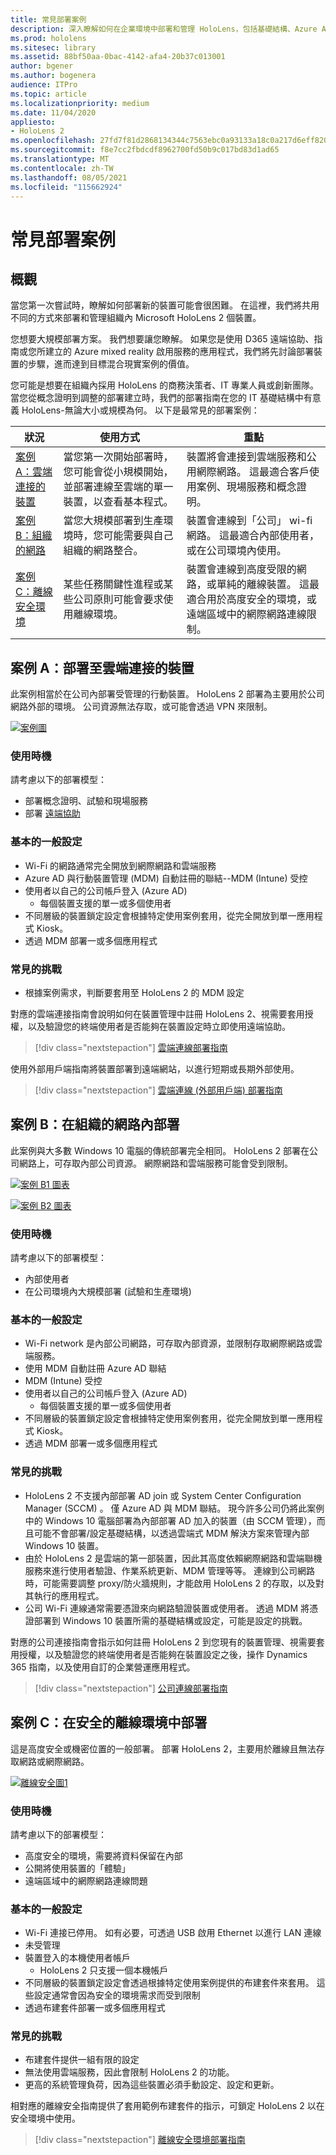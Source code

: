 ```yaml
---
title: 常見部署案例
description: 深入瞭解如何在企業環境中部署和管理 HoloLens，包括基礎結構、Azure Active Directory 和行動裝置管理。
ms.prod: hololens
ms.sitesec: library
ms.assetid: 88bf50aa-0bac-4142-afa4-20b37c013001
author: bgener
ms.author: bogenera
audience: ITPro
ms.topic: article
ms.localizationpriority: medium
ms.date: 11/04/2020
appliesto:
- HoloLens 2
ms.openlocfilehash: 27fd7f81d2868134344c7563ebc0a93133a18c0a217d6eff820b5f322e9271a7
ms.sourcegitcommit: f8e7cc2fbdcdf8962700fd50b9c017bd83d1ad65
ms.translationtype: MT
ms.contentlocale: zh-TW
ms.lasthandoff: 08/05/2021
ms.locfileid: "115662924"
---
```

# <a name="common-deployment-scenarios"></a>常見部署案例

## <a name="overview"></a>概觀

當您第一次嘗試時，瞭解如何部署新的裝置可能會很困難。 在這裡，我們將共用不同的方式來部署和管理組織內 Microsoft HoloLens 2 個裝置。

您想要大規模部署方案。 我們想要讓您瞭解。 如果您是使用 D365 遠端協助、指南或您所建立的 Azure mixed reality 啟用服務的應用程式，我們將先討論部署裝置的步驟，進而達到目標混合現實案例的價值。

您可能是想要在組織內採用 HoloLens 的商務決策者、IT 專業人員或創新團隊。 當您從概念證明到調整的部署建立時，我們的部署指南在您的 IT 基礎結構中有意義 HoloLens-無論大小或規模為何。 以下是最常見的部署案例：

| 狀況 |使用方式 | 重點 |
|---------|---------|---------|
| [案例 A：雲端連接的裝置](hololens2-cloud-connected-overview.md) | 當您第一次開始部署時，您可能會從小規模開始，並部署連線至雲端的單一裝置，以查看基本程式。 | 裝置將會連接到雲端服務和公用網際網路。 這最適合客戶使用案例、現場服務和概念證明。|
| [案例 B：組織的網路](hololens2-corp-connected-overview.md) | 當您大規模部署到生產環境時，您可能需要與自己組織的網路整合。 | 裝置會連線到「公司」 wi-fi 網路。 這最適合內部使用者，或在公司環境內使用。|
| [案例 C：離線安全環境](hololens-common-scenarios-offline-secure.md) | 某些任務關鍵性進程或某些公司原則可能會要求使用離線環境。 | 裝置會連線到高度受限的網路，或單純的離線裝置。 這最適合用於高度安全的環境，或遠端區域中的網際網路連線限制。 |

## <a name="scenario-a-deploy-to-cloud-connected-devices"></a>案例 A：部署至雲端連接的裝置

此案例相當於在公司內部署受管理的行動裝置。 HoloLens 2 部署為主要用於公司網路外部的環境。 公司資源無法存取，或可能會透過 VPN 來限制。

[![案例圖](images/deployment-guides-revised-scenario-a.png)](images/deployment-guides-revised-scenario-a.png#lightbox)

### <a name="when-to-use"></a>使用時機

請考慮以下的部署模型：

* 部署概念證明、試驗和現場服務
* 部署 [遠端協助](hololens2-options-remote-assist.md)

### <a name="basic-common-configurations"></a>基本的一般設定

* Wi-Fi 的網路通常完全開放到網際網路和雲端服務
* Azure AD 與行動裝置管理 (MDM) 自動註冊的聯結--MDM (Intune) 受控
* 使用者以自己的公司帳戶登入 (Azure AD) 
  * 每個裝置支援的單一或多個使用者
* 不同層級的裝置鎖定設定會根據特定使用案例套用，從完全開放到單一應用程式 Kiosk。
* 透過 MDM 部署一或多個應用程式

### <a name="common-challenges"></a>常見的挑戰

* 根據案例需求，判斷要套用至 HoloLens 2 的 MDM 設定

對應的雲端連接指南會說明如何在裝置管理中註冊 HoloLens 2、視需要套用授權，以及驗證您的終端使用者是否能夠在裝置設定時立即使用遠端協助。

> [!div class="nextstepaction"]
> [雲端連線部署指南](hololens2-cloud-connected-overview.md)

使用外部用戶端指南將裝置部署到遠端網站，以進行短期或長期外部使用。

> [!div class="nextstepaction"]
> [雲端連線 (外部用戶端) 部署指南](hololens2-deployment-guide.md)

## <a name="scenario-b-deploy-inside-your-organizations-network"></a>案例 B：在組織的網路內部署

此案例與大多數 Windows 10 電腦的傳統部署完全相同。 HoloLens 2 部署在公司網路上，可存取內部公司資源。 網際網路和雲端服務可能會受到限制。 

[![案例 B1 圖表](images/deployment-guides-revised-scenario-b-01-1.png)](images/deployment-guides-revised-scenario-b-01-1.png#lightbox)

[![案例 B2 圖表](images/deployment-guides-revised-scenario-b-02-1.png)](images/deployment-guides-revised-scenario-b-02-1.png#lightbox)

### <a name="when-to-use"></a>使用時機

請考慮以下的部署模型：

* 內部使用者
* 在公司環境內大規模部署 (試驗和生產環境) 

### <a name="basic-common-configurations"></a>基本的一般設定

* Wi-Fi network 是內部公司網路，可存取內部資源，並限制存取網際網路或雲端服務。
* 使用 MDM 自動註冊 Azure AD 聯結
* MDM (Intune) 受控
* 使用者以自己的公司帳戶登入 (Azure AD) 
  * 每個裝置支援的單一或多個使用者
* 不同層級的裝置鎖定設定會根據特定使用案例套用，從完全開放到單一應用程式 Kiosk。
* 透過 MDM 部署一或多個應用程式

### <a name="common-challenges"></a>常見的挑戰

* HoloLens 2 不支援內部部署 AD join 或 System Center Configuration Manager (SCCM) 。 僅 Azure AD 與 MDM 聯結。 現今許多公司仍將此案例中的 Windows 10 電腦部署為內部部署 AD 加入的裝置（由 SCCM 管理），而且可能不會部署/設定基礎結構，以透過雲端式 MDM 解決方案來管理內部 Windows 10 裝置。
* 由於 HoloLens 2 是雲端的第一部裝置，因此其高度依賴網際網路和雲端聯機服務來進行使用者驗證、作業系統更新、MDM 管理等等。 連線到公司網路時，可能需要調整 proxy/防火牆規則，才能啟用 HoloLens 2 的存取，以及對其執行的應用程式。
* 公司 Wi-Fi 連線通常需要憑證來向網路驗證裝置或使用者。 透過 MDM 將憑證部署到 Windows 10 裝置所需的基礎結構或設定，可能是設定的挑戰。

對應的公司連接指南會指示如何註冊 HoloLens 2 到您現有的裝置管理、視需要套用授權，以及驗證您的終端使用者是否能夠在裝置設定之後，操作 Dynamics 365 指南，以及使用自訂的企業營運應用程式。

> [!div class="nextstepaction"]
> [公司連線部署指南](hololens2-corp-connected-overview.md)

## <a name="scenario-c-deploy-in-secure-offline-environment"></a>案例 C：在安全的離線環境中部署

這是高度安全或機密位置的一般部署。 部署 HoloLens 2，主要用於離線且無法存取網路或網際網路。

[![離線安全圖1](images/deployment-guides-revised-scenario-c-01.png)](images/deployment-guides-revised-scenario-c-01.png#lightbox)

### <a name="when-to-use"></a>使用時機

請考慮以下的部署模型：

* 高度安全的環境，需要將資料保留在內部
* 公開將使用裝置的「體驗」
* 遠端區域中的網際網路連線問題

### <a name="basic-common-configurations"></a>基本的一般設定

* Wi-Fi 連接已停用。 如有必要，可透過 USB 啟用 Ethernet 以進行 LAN 連線
* 未受管理
* 裝置登入的本機使用者帳戶
  * HoloLens 2 只支援一個本機帳戶
* 不同層級的裝置鎖定設定會透過根據特定使用案例提供的布建套件來套用。 這些設定通常會因為安全的環境需求而受到限制
* 透過布建套件部署一或多個應用程式

### <a name="common-challenges"></a>常見的挑戰

* 布建套件提供一組有限的設定
* 無法使用雲端服務，因此會限制 HoloLens 2 的功能。
* 更高的系統管理負荷，因為這些裝置必須手動設定、設定和更新。

相對應的離線安全指南提供了套用範例布建套件的指示，可鎖定 HoloLens 2 以在安全環境中使用。

> [!div class="nextstepaction"]
> [離線安全環境部署指南](hololens-common-scenarios-offline-secure.md)
